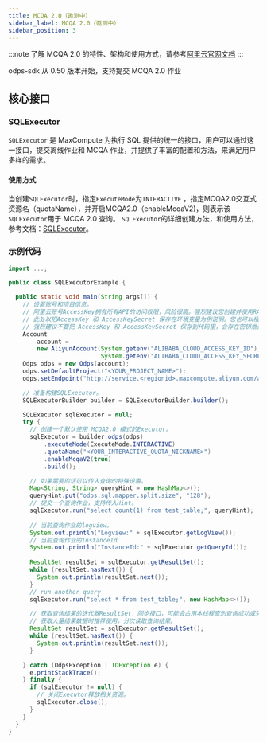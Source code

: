 ```yaml
---
title: MCQA 2.0（邀测中）
sidebar_label: MCQA 2.0（邀测中）
sidebar_position: 3
---
```


:::note
了解 MCQA 2.0
的特性、架构和使用方式，请参考[阿里云官网文档](https://help.aliyun.com/zh/maxcompute/user-guide/maxcompute-query-acceleration2-0)
:::

odps-sdk 从 0.50 版本开始，支持提交 MCQA 2.0 作业

## 核心接口

### SQLExecutor

`SQLExecutor` 是 MaxCompute 为执行 SQL 提供的统一的接口，用户可以通过这一接口，提交离线作业和 MCQA
作业，并提供了丰富的配置和方法，来满足用户多样的需求。

#### 使用方式

当创建`SQLExecutor`时，指定`ExecuteMode`为`INTERACTIVE`
，指定MCQA2.0交互式资源名（quotaName），并开启MCQA2.0（enableMcqaV2)，则表示该`SQLExecutor`用于 MCQA 2.0
查询。
`SQLExecutor`的详细创建方法，和使用方法，参考文档：[SQLExecutor](../../api-reference/SQLExecutor.md)。

### 示例代码

```java
import ...;

public class SQLExecutorExample {

  public static void main(String args[]) {
    // 设置账号和项目信息。
    // 阿里云账号AccessKey拥有所有API的访问权限，风险很高。强烈建议您创建并使用RAM用户进行API访问或日常运维，请登录RAM控制台创建RAM用户
    // 此处以把AccessKey 和 AccessKeySecret 保存在环境变量为例说明。您也可以根据业务需要，保存到配置文件里
    // 强烈建议不要把 AccessKey 和 AccessKeySecret 保存到代码里，会存在密钥泄漏风险
    Account
        account =
        new AliyunAccount(System.getenv("ALIBABA_CLOUD_ACCESS_KEY_ID"),
                          System.getenv("ALIBABA_CLOUD_ACCESS_KEY_SECRET"));
    Odps odps = new Odps(account);
    odps.setDefaultProject("<YOUR_PROJECT_NAME>");
    odps.setEndpoint("http://service.<regionid>.maxcompute.aliyun.com/api");

    // 准备构建SQLExecutor。
    SQLExecutorBuilder builder = SQLExecutorBuilder.builder();

    SQLExecutor sqlExecutor = null;
    try {
      // 创建一个默认使用 MCQA2.0 模式的Executor。
      sqlExecutor = builder.odps(odps)
          .executeMode(ExecuteMode.INTERACTIVE)
          .quotaName("<YOUR_INTERACTIVE_QUOTA_NICKNAME>")
          .enableMcqaV2(true)
          .build();

      // 如果需要的话可以传入查询的特殊设置。
      Map<String, String> queryHint = new HashMap<>();
      queryHint.put("odps.sql.mapper.split.size", "128");
      // 提交一个查询作业，支持传入Hint。
      sqlExecutor.run("select count(1) from test_table;", queryHint);
      
      // 当前查询作业的logview。
      System.out.println("Logview:" + sqlExecutor.getLogView());
      // 当前查询作业的InstanceId
      System.out.println("InstanceId:" + sqlExecutor.getQueryId());
      
      ResultSet resultSet = sqlExecutor.getResultSet();
      while (resultSet.hasNext()) {
        System.out.println(resultSet.next());
      }
      // run another query
      sqlExecutor.run("select * from test_table;", new HashMap<>());

      // 获取查询结果的迭代器ResultSet，同步接口，可能会占用本线程直到查询成功或失败。
      // 获取大量结果数据时推荐使用，分次读取查询结果。
      ResultSet resultSet = sqlExecutor.getResultSet();
      while (resultSet.hasNext()) {
        System.out.println(resultSet.next());
      }

    } catch (OdpsException | IOException e) {
      e.printStackTrace();
    } finally {
      if (sqlExecutor != null) {
        // 关闭Executor释放相关资源。
        sqlExecutor.close();
      }
    }
  }
}
```